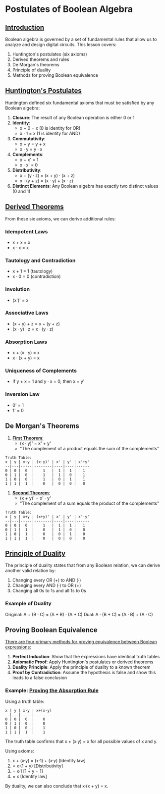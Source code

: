 # Postulates of Boolean Algebra

## [Introduction](images/33_outlines.png)

Boolean algebra is governed by a set of fundamental rules that allow us to analyze and design digital circuits. This lesson covers:

1. Huntington's postulates (six axioms)
2. Derived theorems and rules
3. De Morgan's theorems
4. Principle of duality
5. Methods for proving Boolean equivalence

## [Huntington's Postulates](images/huntingtons_postulates.png)

Huntington defined six fundamental axioms that must be satisfied by any Boolean algebra:

1. **Closure**: The result of any Boolean operation is either 0 or 1
2. **Identity**: 
   - x + 0 = x (0 is identity for OR)
   - x · 1 = x (1 is identity for AND)
3. **Commutativity**:
   - x + y = y + x
   - x · y = y · x
4. **Complements**:
   - x + x' = 1
   - x · x' = 0
5. **Distributivity**:
   - x + (y · z) = (x + y) · (x + z)
   - x · (y + z) = (x · y) + (x · z)
6. **Distinct Elements**: Any Boolean algebra has exactly two distinct values (0 and 1)

## [Derived Theorems](images/33_basic_theorems.png)

From these six axioms, we can derive additional rules:

### Idempotent Laws
- x + x = x
- x · x = x

### Tautology and Contradiction
- x + 1 = 1 (tautology)
- x · 0 = 0 (contradiction)

### Involution
- (x')' = x

### Associative Laws
- (x + y) + z = x + (y + z)
- (x · y) · z = x · (y · z)

### Absorption Laws
- x + (x · y) = x
- x · (x + y) = x

### Uniqueness of Complements
- If y + x = 1 and y · x = 0, then x = y'

### Inversion Law
- 0' = 1
- 1' = 0

## De Morgan's Theorems

1. [**First Theorem**:](images/33_de_morgans_theorem_1_2.png)
   - (x · y)' = x' + y'
   - "The complement of a product equals the sum of the complements"

```
Truth Table:
x | y | x·y | (x·y)' | x' | y' | x'+y'
--|---|-----|--------|----|----|------
0 | 0 |  0  |    1   |  1 |  1 |   1
0 | 1 |  0  |    1   |  1 |  0 |   1
1 | 0 |  0  |    1   |  0 |  1 |   1
1 | 1 |  1  |    0   |  0 |  0 |   0
```

1. [**Second Theorem**:](images/33_de_morgans_theorem_1_2.png)
   - (x + y)' = x' · y'
   - "The complement of a sum equals the product of the complements"

```
Truth Table:
x | y | x+y | (x+y)' | x' | y' | x'·y'
--|---|-----|--------|----|----|------
0 | 0 |  0  |    1   |  1 |  1 |   1
0 | 1 |  1  |    0   |  1 |  0 |   0
1 | 0 |  1  |    0   |  0 |  1 |   0
1 | 1 |  1  |    0   |  0 |  0 |   0
```

## [Principle of Duality](images/principle_of_duality.png)

The principle of duality states that from any Boolean relation, we can derive another valid relation by:
1. Changing every OR (+) to AND (·)
2. Changing every AND (·) to OR (+)
3. Changing all 0s to 1s and all 1s to 0s

### Example of Duality
Original: A + (B · C) = (A + B) · (A + C)
Dual: A · (B + C) = (A · B) + (A · C)

## Proving Boolean Equivalence

[There are four primary methods for proving equivalence between Boolean expressions:](images/ways_of_proving_theorems.png)

1. **Perfect Induction**: Show that the expressions have identical truth tables
2. **Axiomatic Proof**: Apply Huntington's postulates or derived theorems
3. **Duality Principle**: Apply the principle of duality to a known theorem
4. **Proof by Contradiction**: Assume the hypothesis is false and show this leads to a false conclusion

### Example: [Proving the Absorption Rule](images/example_absorption_theorem.png)

Using a truth table:
```
x | y | x·y | x+(x·y)
--|---|-----|--------
0 | 0 |  0  |    0
0 | 1 |  0  |    0
1 | 0 |  0  |    1
1 | 1 |  1  |    1
```

The truth table confirms that x + (x·y) = x for all possible values of x and y.

Using axioms:
1. x + (x·y) = (x·1) + (x·y)   [Identity law]
2. = x·(1 + y)                [Distributivity]
3. = x·1                      [1 + y = 1]
4. = x                        [Identity law]

By duality, we can also conclude that x·(x + y) = x.